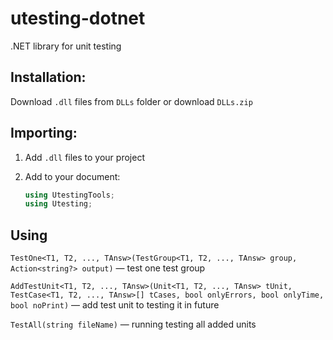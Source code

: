 # utesting-dotnet

.NET library for unit testing

## Installation:

Download `.dll` files from `DLLs` folder or download `DLLs.zip`

## Importing:

1. Add `.dll` files to your project

2. Add to your document:
    ```cs
    using UtestingTools;
    using Utesting;
    ```

## Using

`TestOne<T1, T2, ..., TAnsw>(TestGroup<T1, T2, ..., TAnsw> group, Action<string?> output)` — test one test group

`AddTestUnit<T1, T2, ..., TAnsw>(Unit<T1, T2, ..., TAnsw> tUnit, TestCase<T1, T2, ..., TAnsw>[] tCases, bool onlyErrors, bool onlyTime, bool noPrint)` — add test unit to testing it in future

`TestAll(string fileName)` — running testing all added units